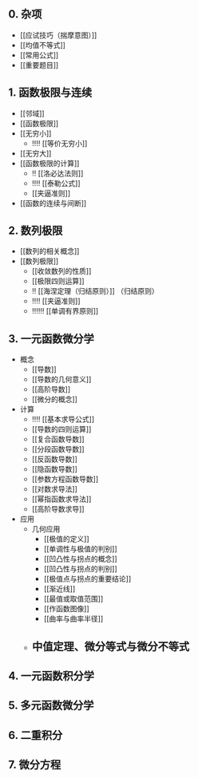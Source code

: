 ## 0. 杂项

- [[应试技巧（揣摩意图）]]
- [[均值不等式]]
- [[常用公式]]
- [[重要题目]]

## 1. 函数极限与连续

- [[邻域]]
- [[函数极限]]
- [[无穷小]]
	- ‼️‼️ [[等价无穷小]]
- [[无穷大]]
- [[函数极限的计算]]
	- ‼️ [[洛必达法则]]
	- ‼️‼️ [[泰勒公式]]
	- [[夹逼准则]]
- [[函数的连续与间断]]

## 2. 数列极限

- [[数列的相关概念]]
- [[数列极限]]
	- [[收敛数列的性质]]
	- [[极限四则运算]]
	- ‼️ [[海涅定理（归结原则）]] （归结原则）
	- ‼️‼️ [[夹逼准则]]
	- ‼️‼‼ [[单调有界原则]]

## 3. 一元函数微分学

- 概念
	- [[导数]]
	- [[导数的几何意义]]
	- [[高阶导数]]
	- [[微分的概念]]
- 计算
	- ‼️‼️ [[基本求导公式]]
	- [[导数的四则运算]]
	- [[复合函数导数]]
	- [[分段函数导数]]
	- [[反函数导数]]
	- [[隐函数导数]]
	- [[参数方程函数导数]]
	- [[对数求导法]]
	- [[幂指函数求导法]]
	- [[高阶导数求导]]
- 应用
	- 几何应用
		- [[极值的定义]]
		- [[单调性与极值的判别]]
		- [[凹凸性与拐点的概念]]
		- [[凹凸性与拐点的判别]]
		- [[极值点与拐点的重要结论]]
		- [[渐近线]]
		- [[最值或取值范围]]
		- [[作函数图像]]
		- [[曲率与曲率半径]]
	- 中值定理、微分等式与微分不等式
		- 
## 4. 一元函数积分学


## 5. 多元函数微分学


## 6. 二重积分


## 7. 微分方程
